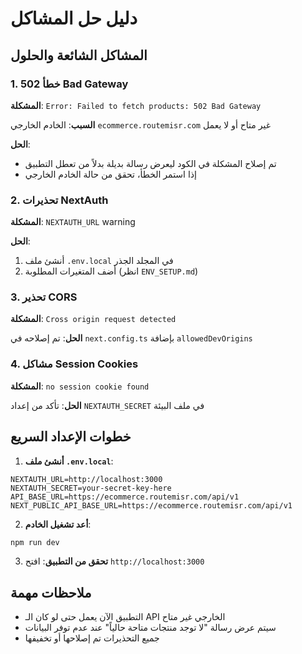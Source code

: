 # دليل حل المشاكل

## المشاكل الشائعة والحلول

### 1. خطأ 502 Bad Gateway
**المشكلة**: `Error: Failed to fetch products: 502 Bad Gateway`

**السبب**: الخادم الخارجي `ecommerce.routemisr.com` غير متاح أو لا يعمل

**الحل**: 
- تم إصلاح المشكلة في الكود ليعرض رسالة بديلة بدلاً من تعطل التطبيق
- إذا استمر الخطأ، تحقق من حالة الخادم الخارجي

### 2. تحذيرات NextAuth
**المشكلة**: `NEXTAUTH_URL` warning

**الحل**: 
1. أنشئ ملف `.env.local` في المجلد الجذر
2. أضف المتغيرات المطلوبة (انظر `ENV_SETUP.md`)

### 3. تحذير CORS
**المشكلة**: `Cross origin request detected`

**الحل**: تم إصلاحه في `next.config.ts` بإضافة `allowedDevOrigins`

### 4. مشاكل Session Cookies
**المشكلة**: `no session cookie found`

**الحل**: تأكد من إعداد `NEXTAUTH_SECRET` في ملف البيئة

## خطوات الإعداد السريع

1. **أنشئ ملف `.env.local`**:
```env
NEXTAUTH_URL=http://localhost:3000
NEXTAUTH_SECRET=your-secret-key-here
API_BASE_URL=https://ecommerce.routemisr.com/api/v1
NEXT_PUBLIC_API_BASE_URL=https://ecommerce.routemisr.com/api/v1
```

2. **أعد تشغيل الخادم**:
```bash
npm run dev
```

3. **تحقق من التطبيق**: افتح `http://localhost:3000`

## ملاحظات مهمة

- التطبيق الآن يعمل حتى لو كان الـ API الخارجي غير متاح
- سيتم عرض رسالة "لا توجد منتجات متاحة حالياً" عند عدم توفر البيانات
- جميع التحذيرات تم إصلاحها أو تخفيفها

